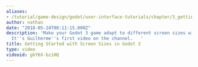```yaml
---
aliases:
- /tutorial/game-design/godot/user-interface-tutorials/chapter/3_getting_started_with_screen_sizes_in_godot_3
author: nathan
date: "2018-05-24T08:11:15.000Z"
description: 'Make your Godot 3 game adapt to different screen sizes with this tutorial!
  It''s Guilherme''s first video on the channel.   '
title: Getting Started with Screen Sizes in Godot 3
type: video
videoid: gkY6X-bziHQ
---
```

